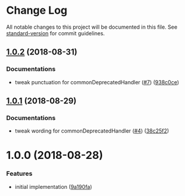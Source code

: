 # Change Log

All notable changes to this project will be documented in this file. See [standard-version](https://github.com/conventional-changelog/standard-version) for commit guidelines.

<a name="1.0.2"></a>

## [1.0.2](https://github.com/ikatyang/vnopts/compare/v1.0.1...v1.0.2) (2018-08-31)

### Documentations

- tweak punctuation for commonDeprecatedHandler ([#7](https://github.com/ikatyang/vnopts/issues/7)) ([938c0ce](https://github.com/ikatyang/vnopts/commit/938c0ce))

<a name="1.0.1"></a>

## [1.0.1](https://github.com/ikatyang/vnopts/compare/v1.0.0...v1.0.1) (2018-08-29)

### Documentations

- tweak wording for commonDeprecatedHandler ([#4](https://github.com/ikatyang/vnopts/issues/4)) ([38c25f2](https://github.com/ikatyang/vnopts/commit/38c25f2))

<a name="1.0.0"></a>

# 1.0.0 (2018-08-28)

### Features

- initial implementation ([9a190fa](https://github.com/ikatyang/vnopts/commit/9a190fa))
